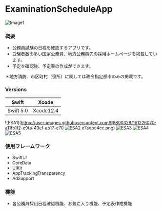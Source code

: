 # ExaminationScheduleApp

![Image1](https://user-images.githubusercontent.com/98800328/161226029-6ba5385d-80db-444e-b820-10bb09ff8ce8.png)


### 概要
- 公務員試験の日程を確認するアプリです。
- 受験者数の多い国家公務員、地方公務員先の採用ホームページを掲載しています。
- 予定を確認後、予定表の作成ができます。

＊地方消防、市区町村（役所）に関しては政令指定都市のみの掲載です。

### Versions
Swift | Xcode
-|-
Swift 5.0 | Xcode12.4


![ESA1](https://user-images.githubusercontent.com/98800328/161226070-a11fb1f2-e9fa-43ef-ab17-e70
![ESA2](https://user-images.githubusercontent.com/98800328/161226074-b920b61d-8c75-4a14-9cfa-f3235a949067.png)
e7adbe4ce.png)
![ESA3](https://user-images.githubusercontent.com/98800328/161226088-a2766dfa-b24d-4d12-b2d3-98c325da2640.png)
![ESA4](https://user-images.githubusercontent.com/98800328/161228706-4b203c8b-dbaf-4877-a285-f5183b125a75.png)
![ESA5](https://user-images.githubusercontent.com/98800328/161228719-8e14a2a2-8a3b-4bee-8e34-1076099ae39e.png)


### 使用フレームワーク
- SwiftUI
- CoreData
- UIKit
- AppTrackingTransparency
- AdSupport

### 機能
- 各公務員採用日程確認機能、お気に入り機能、予定表作成機能
